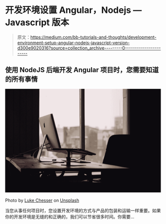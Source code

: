 # 开发环境设置 Angular，Nodejs — Javascript 版本

> 原文：<https://medium.com/bb-tutorials-and-thoughts/development-environment-setup-angular-nodejs-javascript-version-d300e9020316?source=collection_archive---------0----------------------->

## 使用 NodeJS 后端开发 Angular 项目时，您需要知道的所有事情

![](img/5062366d74ae5106c9b4c2bd9a75915e.png)

Photo by [Luke Chesser](https://unsplash.com/@lukechesser?utm_source=medium&utm_medium=referral) on [Unsplash](https://unsplash.com?utm_source=medium&utm_medium=referral)

当您从事任何项目时，您设置开发环境的方式与产品的包装和运输一样重要。如果你的开发环境是无缝的和正确的，我们可以节省很多时间。你需要…